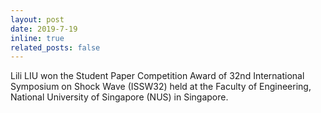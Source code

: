 ```yaml
---
layout: post
date: 2019-7-19
inline: true
related_posts: false
---
```

Lili LIU won the Student Paper Competition Award of 32nd International Symposium on Shock Wave (ISSW32) held at the Faculty of Engineering, National University of Singapore (NUS) in Singapore.